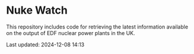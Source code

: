 # Nuke Watch

This repository includes code for retrieving the latest information available on the output of EDF nuclear power plants in the UK.

Last updated: 2024-12-08 14:13